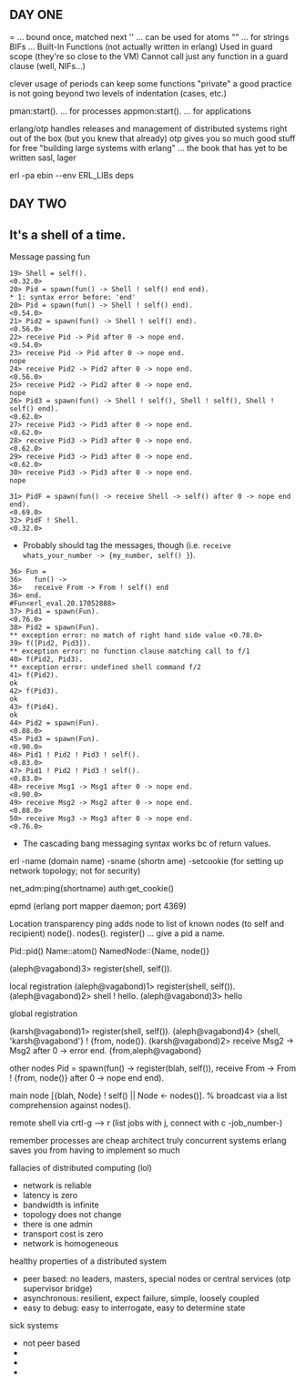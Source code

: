 DAY ONE
-------
=     ...  bound once, matched next
''    ... can be used for atoms
""    ... for strings
BIFs  ... Built-In Functions (not actually written in erlang)
          Used in guard scope (they're so close to the VM)
          Cannot call just any function in a guard clause (well, NIFs...)

clever usage of periods can keep some functions "private"
a good practice is not going beyond two levels of indentation (cases, etc.)

pman:start(). ... for processes
appmon:start(). ... for applications

erlang/otp handles releases and management of distributed systems right out of the box (but you knew that already)
otp gives you so much good stuff for free
"building large systems with erlang" ... the book that has yet to be written
sasl, lager

erl -pa ebin --env ERL_LIBs deps


DAY TWO
-------

## It's a shell of a time.


Message passing fun

```
19> Shell = self().
<0.32.0>
20> Pid = spawn(fun() -> Shell ! self() end end).
* 1: syntax error before: 'end'
20> Pid = spawn(fun() -> Shell ! self() end).
<0.54.0>
21> Pid2 = spawn(fun() -> Shell ! self() end).
<0.56.0>
22> receive Pid -> Pid after 0 -> nope end.
<0.54.0>
23> receive Pid -> Pid after 0 -> nope end.
nope
24> receive Pid2 -> Pid2 after 0 -> nope end.
<0.56.0>
25> receive Pid2 -> Pid2 after 0 -> nope end.
nope
26> Pid3 = spawn(fun() -> Shell ! self(), Shell ! self(), Shell ! self() end).
<0.62.0>
27> receive Pid3 -> Pid3 after 0 -> nope end.
<0.62.0>
28> receive Pid3 -> Pid3 after 0 -> nope end.
<0.62.0>
29> receive Pid3 -> Pid3 after 0 -> nope end.
<0.62.0>
30> receive Pid3 -> Pid3 after 0 -> nope end.
nope
```

```
31> PidF = spawn(fun() -> receive Shell -> self() after 0 -> nope end end).
<0.69.0>
32> PidF ! Shell.
<0.32.0>
```
* Probably should tag the messages, though (i.e. `receive whats_your_number -> {my_number, self() }`).


```
36> Fun =
36>   fun() ->
36>   receive From -> From ! self() end
36> end.
#Fun<erl_eval.20.17052888>
37> Pid1 = spawn(Fun).
<0.76.0>
38> Pid2 = spawn(Fun).
** exception error: no match of right hand side value <0.78.0>
39> f([Pid2, Pid3]).
** exception error: no function clause matching call to f/1
40> f(Pid2, Pid3).
** exception error: undefined shell command f/2
41> f(Pid2).
ok
42> f(Pid3).
ok
43> f(Pid4).
ok
44> Pid2 = spawn(Fun).
<0.88.0>
45> Pid3 = spawn(Fun).
<0.90.0>
46> Pid1 ! Pid2 ! Pid3 ! self().
<0.83.0>
47> Pid1 ! Pid2 ! Pid3 ! self().
<0.83.0>
48> receive Msg1 -> Msg1 after 0 -> nope end.
<0.90.0>
49> receive Msg2 -> Msg2 after 0 -> nope end.
<0.88.0>
50> receive Msg3 -> Msg3 after 0 -> nope end.
<0.76.0>
```
* The cascading bang messaging syntax works bc of return values.


erl -name (domain name)
    -sname (shortn ame)
    -setcookie (for setting up network topology; not for security)

net_adm:ping(shortname)
auth:get_cookie()

epmd (erlang port mapper daemon; port 4369)

Location transparency
ping adds node to list of known nodes (to self and recipient)
node().
nodes().
register() ... give a pid a name.

Pid::pid()
Name::atom()
NamedNode::{Name, node()}

(aleph@vagabond)3> register(shell, self()).

local registration
(aleph@vagabond)1> register(shell, self()).
(aleph@vagabond)2> shell ! hello.
(aleph@vagabond)3> hello

global registration

(karsh@vagabond)1> register(shell, self()).
(aleph@vagabond)4> {shell, 'karsh@vagabond'} ! {from, node()}.
(karsh@vagabond)2> receive Msg2 -> Msg2 after 0 -> error end.
{from,aleph@vagabond}


other nodes
Pid = spawn(fun() ->
  register(blah, self()),
  receive
    From -> From ! {from, node()}
    after 0 -> nope
  end
end).

main node
[{blah, Node} ! self() || Node <- nodes()].  % broadcast via a list comprehension against nodes().

remote shell via crtl-g --> r (list jobs with j, connect with c -job_number-)

remember
processes are cheap
architect truly concurrent systems
erlang saves you from having to implement so much

fallacies of distributed computing (lol)
* network is reliable
* latency is zero
* bandwidth is infinite
* topology does not change
* there is one admin
* transport cost is zero
* network is homogeneous

healthy properties of a distributed system
* peer based: no leaders, masters, special nodes or central services (otp supervisor bridge)
* asynchronous: resilient, expect failure, simple, loosely coupled
* easy to debug: easy to interrogate, easy to determine state

sick systems
* not peer based
*
*
*
